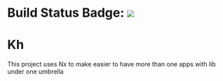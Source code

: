 
# Build Status Badge: ![](https://github.com/technbuzz/kharchay-next/workflows/build/badge.svg)

# Kh

This project uses Nx to make easier to have more than one apps with lib under one umbrella
